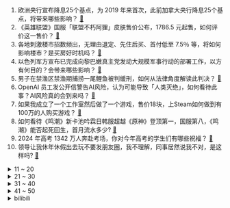 1. 欧洲央行宣布降息25个基点，为 2019 年来首次，此前加拿大央行降息25个基点，将带来哪些影响？ [:link:](https://www.zhihu.com/question/658258987)
2. 《英雄联盟》国服「联盟不朽阿狸」皮肤售价公布，1786.5 元起售，如何评价这一售价？ [:link:](https://www.zhihu.com/question/658251319)
3. 各地刺激楼市招数频出，无理由退定、先住后买、首付低至 7.5％ 等，将如何影响楼市？是买房好时机吗？ [:link:](https://www.zhihu.com/question/658247535)
4. 以色列军方宣布已完成向黎巴嫩真主党发动大规模军事行动的部署工作，以方有何目的？会带来哪些影响？ [:link:](https://www.zhihu.com/question/658261144)
5. 男子在禁渔区禁渔期捕捞一尾鲤鱼被判缓刑，如何从法律角度解读此判决？ [:link:](https://www.zhihu.com/question/658118236)
6. OpenAI 员工发公开信警告AI风险，认为可能导致「人类灭绝」，如何看待此事？AI风险真的会到来吗？ [:link:](https://www.zhihu.com/question/658212128)
7. 如果我成立了一个工作室然后做了一个游戏，售价18块，上Steam如何做到有100万的人购买游戏？ [:link:](https://www.zhihu.com/question/657812926)
8. 如何看待《鸣潮》新卡池吟霖日韩服超越《原神》登顶第一，国服第八，《鸣潮》能否起死回生，首月流水多少? [:link:](https://www.zhihu.com/question/658243982)
9. 2024 年高考 1342 万人奔赴考场，你对今年高考的学生们有哪些祝福？ [:link:](https://www.zhihu.com/question/658200426)
10. 领导让我休年休假出去玩不要发朋友圈，我不理解，同事居然说我不对，是这样吗? [:link:](https://www.zhihu.com/question/658056031)
<details>
<summary>11 ~ 20</summary>

11. 外交部回应莫迪涉台言论，表示「印方应警惕并抵制台当局的政治图谋」，如何评价印方言论？ [:link:](https://www.zhihu.com/question/658251286)
12. 日本 2023 年总和生育率降至 1.2，创历史最低，主要受哪些因素影响？ [:link:](https://www.zhihu.com/question/658150106)
13. 连云港一家长质疑家委会采购服装价格高被踢出群，当地教育局已介入，家委会还有没有存在的必要？ [:link:](https://www.zhihu.com/question/658151585)
14. 谁能预测一下2024年高考语文作文是哪方面话题？ [:link:](https://www.zhihu.com/question/653226289)
15. 如何客观评价木叶三忍的实力？ [:link:](https://www.zhihu.com/question/333573007)
16. 如何评价张颂文、荣梓杉主演的电视剧《看不见影子的少年》？ [:link:](https://www.zhihu.com/question/658127652)
17. 嘿，我是十七岁的你，此刻的你有什么想对我说的吗？ [:link:](https://www.zhihu.com/question/641481627)
18. 有哪些四大天王有一个是凑数的例子？ [:link:](https://www.zhihu.com/question/656616618)
19. 如何评价崩铁新角色椒丘立绘? [:link:](https://www.zhihu.com/question/658217544)
20. 如何评价《一人之下》第673（715）话？ [:link:](https://www.zhihu.com/question/658259517)
</details>
<details>
<summary>21 ~ 30</summary>

21. 嫦娥六号完成月球轨道交会对接，将月球样品容器安全转移至返回器中，返回地球前还有哪些步骤？有哪些难点？ [:link:](https://www.zhihu.com/question/658241421)
22. 骑公路车半路上突然有陌生人想跟你飙车，你会「应战」吗？ [:link:](https://www.zhihu.com/question/652235606)
23. 《项脊轩志》如果没有最后那句“庭有枇杷树，吾妻死之年所手植也，今已亭亭如盖矣”，它还能称得上为经典吗？ [:link:](https://www.zhihu.com/question/656738438)
24. 职场中怎么提高专注力，让自己做事达到忘我状态？ [:link:](https://www.zhihu.com/question/657940895)
25. 第一次进抢救室是什么感受？ [:link:](https://www.zhihu.com/question/306371025)
26. 如何让自己在短时间内恢复正常心态、重新「振作」起来？ [:link:](https://www.zhihu.com/question/658108636)
27. 雀金裘烧坏了一个窟窿，京城没人敢补，为什么只有晴雯能补？ [:link:](https://www.zhihu.com/question/598687942)
28. 2024 LPL 夏季赛RNG 0:2 BLG，如何评价这场比赛？ [:link:](https://www.zhihu.com/question/658258883)
29. 世预赛中国 1-1 泰国，拜合拉木救主，费南多失点+空门不射，如何评价本场比赛？ [:link:](https://www.zhihu.com/question/658245231)
30. 近年来全国多所高校放宽本科生转专业限制，高校本科生「转专业自由」要来了吗？会带来哪些影响？ [:link:](https://www.zhihu.com/question/658207518)
</details>
<details>
<summary>31 ~ 40</summary>

31. 波音公司「星际客机」飞船发射升空，首次执行载人试飞任务，此次载人发射有哪些重大意义？ [:link:](https://www.zhihu.com/question/658199097)
32. 看完电影《来福大酒店》你有什么感受？你觉得值得到影院看吗？ [:link:](https://www.zhihu.com/question/658248927)
33. 经常骑行的人，小腿会变粗吗？ [:link:](https://www.zhihu.com/question/653539762)
34. 万科将全数偿付 6 月 7 日到期的中期票据本金及利息，合计 6.126 亿美元，此举将产生哪些影响？ [:link:](https://www.zhihu.com/question/658172335)
35. 高考怎样做才能超常发挥？ [:link:](https://www.zhihu.com/question/657019410)
36. 你拍过最有趣的一张宠物照片是什么？ [:link:](https://www.zhihu.com/question/316495678)
37. 想要裸辞，无法下定决心很痛苦，但幻想被裁就觉得轻松，为什么? [:link:](https://www.zhihu.com/question/658002771)
38. 中国新能源汽车能实现弯道超车，超越传统汽车强国吗？ [:link:](https://www.zhihu.com/question/657175421)
39. 如何看待张朝阳在创作者大会中建议考生不要焦虑，不一定要上最好的大学，未来成功和上最好大学不直接关联? [:link:](https://www.zhihu.com/question/658236981)
40. 如何在人生低谷中重拾信心？ [:link:](https://www.zhihu.com/question/608661462)
</details>
<details>
<summary>41 ~ 50</summary>

41. 如何评价QS2025世界大学排名？英国前10占4所，前100占15所？ [:link:](https://www.zhihu.com/question/658098007)
42. 假设你偶然听到同事私下议论你的工作能力，并对你提出了一些质疑，你会怎么做？ [:link:](https://www.zhihu.com/question/655243724)
43. 高考来啦，那年高考的场景你还记得吗？ [:link:](https://www.zhihu.com/question/657965662)
44. 道家哲学中的“无为而治”理念，在现代管理中有什么样的启示和应用？ [:link:](https://www.zhihu.com/question/657652994)
45. 长途骑行 20 公里都需要注意些什么？ [:link:](https://www.zhihu.com/question/657287945)
46. 大兴安岭深林地区是否适合人类长时间居住？ [:link:](https://www.zhihu.com/question/357661555)
47. 如果重新划分大洲，怎样比较合理？ [:link:](https://www.zhihu.com/question/31265746)
48. 怎样才可以中彩票？ [:link:](https://www.zhihu.com/question/658177359)
49. 全国爱眼日谈护眼，第一次听说莱茵“0有害蓝光”验证，真的靠谱吗？ [:link:](https://www.zhihu.com/question/658237156)
50. 我经常听不懂别人说的话，听不懂别人要表达的意思，抓不住重点，无法和别人正常沟通。怎么办？ [:link:](https://www.zhihu.com/question/304216098)
</details><details>
<summary>bilibili</summary>

</details>